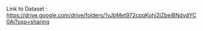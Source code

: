 Link to Dataset : https://drive.google.com/drive/folders/1vJbMet972cpqKohj2lZbeiBNdvdYC0Aj?usp=sharing
